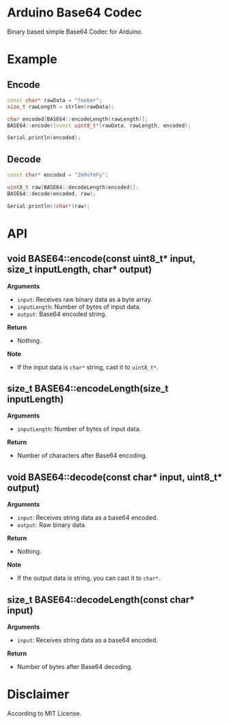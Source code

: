 # Arduino Base64 Codec
Binary based simple Base64 Codec for Arduino.

# Example
## Encode
```c++
const char* rawData = "foobar";
size_t rawLength = strlen(rawData);

char encoded[BASE64::encodeLength(rawLength)];
BASE64::encode((const uint8_t*)rawData, rawLength, encoded);

Serial.println(encoded);
```

## Decode
```c++
const char* encoded = "Zm9vYmFy";

uint8_t raw[BASE64::decodeLength(encoded)];
BASE64::decode(encoded, raw);

Serial.println((char*)raw);
```

# API
## void BASE64::encode(const uint8_t* input, size_t inputLength, char* output)
**Arguments**
- `input`: Receives raw binary data as a byte array.
- `inputLength`: Number of bytes of input data.
- `output`: Base64 encoded string.

**Return**
- Nothing.

**Note**
- If the input data is `char*` string, cast it to `uint8_t*`.

## size_t BASE64::encodeLength(size_t inputLength)
**Arguments**
- `inputLength`: Number of bytes of input data.

**Return**
- Number of characters after Base64 encoding.

## void BASE64::decode(const char* input, uint8_t* output)
**Arguments**
- `input`: Receives string data as a base64 encoded.
- `output`: Raw binary data.

**Return**
- Nothing.

**Note**
- If the output data is string, you can cast it to `char*`.

## size_t BASE64::decodeLength(const char* input)
**Arguments**
- `input`: Receives string data as a base64 encoded.

**Return**
- Number of bytes after Base64 decoding.

# Disclaimer
According to MIT License.